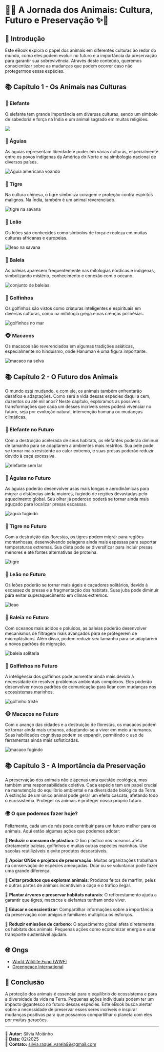 # 🌿✨ A Jornada dos Animais: Cultura, Futuro e Preservação ✨🌿

## 📖 Introdução

Este eBook explora o papel dos animais em diferentes culturas ao redor do mundo, como eles podem evoluir no futuro e a importância da preservação para garantir sua sobrevivência. Através deste conteúdo, queremos conscientizar sobre as mudanças que podem ocorrer caso não protegermos essas espécies.

## 📚 Capítulo 1 - Os Animais nas Culturas

### 🐘 Elefante

O elefante tem grande importância em diversas culturas, sendo um símbolo de sabedoria e força na Índia e um animal sagrado em muitas religiões.

<p align="left">
  <img src="https://github.com/SilviaMoitinho/lab-natty-or-not/blob/cdda0851474fd5d9a4a5ae798d82f1d4ed0b609b/elefante%201.jpeg" >
</p>

### 🦅 Águias

As águias representam liberdade e poder em várias culturas, especialmente entre os povos indígenas da América do Norte e na simbologia nacional de diversos países.

![Aguia americana voando](https://github.com/SilviaMoitinho/lab-natty-or-not/blob/f45db093f37765f4faba14547b48ec1d9207ec46/aguia%201.jpeg)

### 🐅 Tigre

Na cultura chinesa, o tigre simboliza coragem e proteção contra espíritos malignos. Na Índia, também é um animal reverenciado.

![tigre na savana](https://github.com/SilviaMoitinho/lab-natty-or-not/blob/f45db093f37765f4faba14547b48ec1d9207ec46/tigre%201.jpeg)

### 🦁 Leão

Os leões são conhecidos como símbolos de força e realeza em muitas culturas africanas e europeias.

![leao na savana](https://github.com/SilviaMoitinho/lab-natty-or-not/blob/f45db093f37765f4faba14547b48ec1d9207ec46/leao%201.jpeg)

### 🐋 Baleia

As baleias aparecem frequentemente nas mitologias nórdicas e indígenas, simbolizando mistério, conhecimento e conexão com o oceano.

![conjunto de baleias](https://github.com/SilviaMoitinho/lab-natty-or-not/blob/f45db093f37765f4faba14547b48ec1d9207ec46/baleia%201.jpeg)

### 🐬 Golfinhos

Os golfinhos são vistos como criaturas inteligentes e espirituais em diversas culturas, como na mitologia grega e nas crenças polinésias.

![golfinhos no mar](https://github.com/SilviaMoitinho/lab-natty-or-not/blob/f45db093f37765f4faba14547b48ec1d9207ec46/golfinho%201.jpeg)

### 🐵 Macacos

Os macacos são reverenciados em algumas tradições asiáticas, especialmente no hinduísmo, onde Hanuman é uma figura importante.

![macaco na selva](https://github.com/SilviaMoitinho/lab-natty-or-not/blob/f45db093f37765f4faba14547b48ec1d9207ec46/macaco%201.jpeg)


## 📚 Capítulo 2 - O Futuro dos Animais

O mundo está mudando, e com ele, os animais também enfrentarão desafios e adaptações. Como será a vida dessas espécies daqui a cem, duzentos ou até mil anos? Neste capítulo, exploramos as possíveis transformações que cada um desses incríveis seres poderá vivenciar no futuro, seja por evolução natural, intervenção humana ou mudanças climáticas.

### 🐘 Elefante no Futuro

Com a destruição acelerada de seus habitats, os elefantes poderão diminuir de tamanho para se adaptarem a ambientes mais restritos. Sua pele pode se tornar mais resistente ao calor extremo, e suas presas poderão reduzir devido à caça excessiva.

![elefante sem lar](https://github.com/SilviaMoitinho/lab-natty-or-not/blob/3e359d4eeadf428f36db4e80bdeb7e2f099bf44c/elefante%202.jpeg)

### 🦅 Águias no Futuro

As águias poderão desenvolver asas mais longas e aerodinâmicas para migrar a distâncias ainda maiores, fugindo de regiões devastadas pelo aquecimento global. Seu olhar já poderoso poderá se tornar ainda mais aguçado para localizar presas escassas.

![aguia fugindo](https://github.com/SilviaMoitinho/lab-natty-or-not/blob/3e359d4eeadf428f36db4e80bdeb7e2f099bf44c/aguia%202.jpeg)

### 🐅 Tigre no Futuro

Com a destruição das florestas, os tigres podem migrar para regiões montanhosas, desenvolvendo pelagens ainda mais espessas para suportar temperaturas extremas. Sua dieta pode se diversificar para incluir presas menores e até fontes alternativas de proteína.

![tigre](https://github.com/SilviaMoitinho/lab-natty-or-not/blob/3e359d4eeadf428f36db4e80bdeb7e2f099bf44c/tigre%202.jpeg)


### 🦁 Leão no Futuro

Os leões poderão se tornar mais ágeis e caçadores solitários, devido à escassez de presas e a fragmentação dos habitats. Suas juba pode diminuir para evitar superaquecimento em climas extremos.

![leao](https://github.com/SilviaMoitinho/lab-natty-or-not/blob/3e359d4eeadf428f36db4e80bdeb7e2f099bf44c/leao%202.jpeg)

### 🐋 Baleia no Futuro

Com oceanos mais ácidos e poluídos, as baleias poderão desenvolver mecanismos de filtragem mais avançados para se protegerem de microplásticos. Além disso, podem reduzir seu tamanho para se adaptarem a novos padrões de migração.

![baleia solitaria](https://github.com/SilviaMoitinho/lab-natty-or-not/blob/3e359d4eeadf428f36db4e80bdeb7e2f099bf44c/baleia%202.jpeg)

### 🐬 Golfinhos no Futuro

A inteligência dos golfinhos pode aumentar ainda mais devido à necessidade de resolver problemas ambientais complexos. Eles poderão desenvolver novos padrões de comunicação para lidar com mudanças nos ecossistemas marinhos.

![golfinho triste](https://github.com/SilviaMoitinho/lab-natty-or-not/blob/3e359d4eeadf428f36db4e80bdeb7e2f099bf44c/golfinho%202.jpeg)

### 🐵 Macacos no Futuro

Com o avanço das cidades e a destruição de florestas, os macacos podem se tornar ainda mais urbanos, adaptando-se a viver em meio a humanos. Suas habilidades cognitivas podem se expandir, permitindo o uso de ferramentas ainda mais sofisticadas.

![macaco fugindo](https://github.com/SilviaMoitinho/lab-natty-or-not/blob/3e359d4eeadf428f36db4e80bdeb7e2f099bf44c/macaco%202.jpeg)

## 📚 Capítulo 3 - A Importância da Preservação

A preservação dos animais não é apenas uma questão ecológica, mas também uma responsabilidade coletiva. Cada espécie tem um papel crucial na manutenção do equilíbrio ambiental e na diversidade biológica da Terra. A extinção de um único animal pode gerar um efeito cascata, afetando todo o ecossistema. Proteger os animais é proteger nosso próprio futuro.

### 🌍 O que podemos fazer hoje?

Felizmente, cada um de nós pode contribuir para um futuro melhor para os animais. Aqui estão algumas ações que podemos adotar:

🔹 **Reduzir o consumo de plástico**: O lixo plástico nos oceanos afeta diretamente baleias, golfinhos e muitas outras espécies marinhas. Use sacolas reutilizáveis e evite produtos descartáveis.

🔹 **Apoiar ONGs e projetos de preservação**: Muitas organizações trabalham na conservação de espécies ameaçadas. Doar ou se voluntariar pode fazer uma grande diferença.

🔹 **Evitar produtos que exploram animais**: Produtos feitos de marfim, peles e outras partes de animais incentivam a caça e o tráfico ilegal.

🔹 **Plantar árvores e preservar habitats naturais**: O reflorestamento ajuda a garantir que tigres, macacos e elefantes tenham onde viver.

🔹 **Educar e conscientizar**: Compartilhar informações sobre a importância da preservação com amigos e familiares multiplica os esforços.

🔹 **Reduzir emissões de carbono**: O aquecimento global afeta diretamente os habitats dos animais. Pequenas ações como economizar energia e usar transporte sustentável ajudam.

## 🌐 Ongs 

- [World Wildlife Fund (WWF)](https://www.worldwildlife.org/)
- [Greenpeace International](https://www.greenpeace.org/international/)

## 📌 Conclusão

A proteção dos animais é essencial para o equilíbrio do ecossistema e para a diversidade da vida na Terra. Pequenas ações individuais podem ter um impacto gigantesco no futuro dessas espécies. Este eBook busca alertar sobre a necessidade de preservar esses seres incríveis e inspirar mudanças positivas para que possamos compartilhar o planeta com eles por muitas gerações.

---

📌 **Autor:** Silvia Moitinho  
📅 **Data:** 02/2025  
📩 **Contato:** silvia.raquel.varela99@gmail.com

